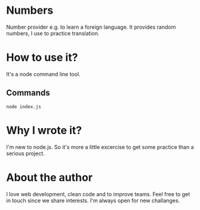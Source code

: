 # Numbers
Number provider e.g. to learn a foreign language. It provides random numbers, I use to practice translation.

# How to use it?
It's a node command line tool.
## Commands
```
node index.js
```

# Why I wrote it?
I'm new to node.js. 
So it's more a little excercise to get some practice than a serious project.

# About the author
I love web development, clean code and to improve teams.
Feel free to get in touch since we share interests.
I'm always open for new challanges.